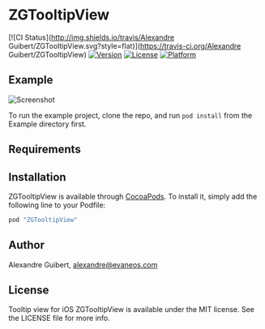 # ZGTooltipView

[![CI Status](http://img.shields.io/travis/Alexandre Guibert/ZGTooltipView.svg?style=flat)](https://travis-ci.org/Alexandre Guibert/ZGTooltipView)
[![Version](https://img.shields.io/cocoapods/v/ZGTooltipView.svg?style=flat)](http://cocoapods.org/pods/ZGTooltipView)
[![License](https://img.shields.io/cocoapods/l/ZGTooltipView.svg?style=flat)](http://cocoapods.org/pods/ZGTooltipView)
[![Platform](https://img.shields.io/cocoapods/p/ZGTooltipView.svg?style=flat)](http://cocoapods.org/pods/ZGTooltipView)

## Example

![Screenshot](https://github.com/Zigzag968/ZGTooltipView/blob/master/Example/Screenshot.png?raw=true)

To run the example project, clone the repo, and run `pod install` from the Example directory first.

## Requirements

## Installation

ZGTooltipView is available through [CocoaPods](http://cocoapods.org). To install
it, simply add the following line to your Podfile:

```ruby
pod "ZGTooltipView"
```

## Author

Alexandre Guibert, alexandre@evaneos.com

## License

Tooltip view for iOS
ZGTooltipView is available under the MIT license. See the LICENSE file for more info.
